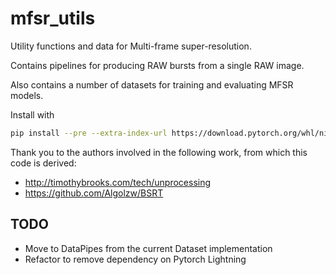 # mfsr_utils

Utility functions and data for Multi-frame super-resolution.

Contains pipelines for producing RAW bursts from a single RAW image.

Also contains a number of datasets for training and evaluating MFSR models.

Install with

```bash
pip install --pre --extra-index-url https://download.pytorch.org/whl/nightly/cu117 .
```

Thank you to the authors involved in the following work, from which this code is derived:

- <http://timothybrooks.com/tech/unprocessing>
- <https://github.com/Algolzw/BSRT>

## TODO

- Move to DataPipes from the current Dataset implementation
- Refactor to remove dependency on Pytorch Lightning
